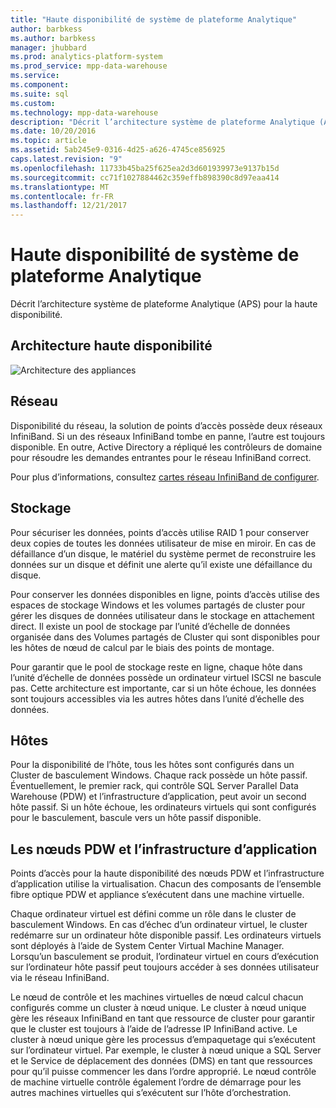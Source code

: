```yaml
---
title: "Haute disponibilité de système de plateforme Analytique"
author: barbkess
ms.author: barbkess
manager: jhubbard
ms.prod: analytics-platform-system
ms.prod_service: mpp-data-warehouse
ms.service: 
ms.component: 
ms.suite: sql
ms.custom: 
ms.technology: mpp-data-warehouse
description: "Décrit l’architecture système de plateforme Analytique (APS) pour la haute disponibilité."
ms.date: 10/20/2016
ms.topic: article
ms.assetid: 5ab245e9-0316-4d25-a626-4745ce856925
caps.latest.revision: "9"
ms.openlocfilehash: 11733b45ba25f625ea2d3d601939973e9137b15d
ms.sourcegitcommit: cc71f1027884462c359effb898390c8d97eaa414
ms.translationtype: MT
ms.contentlocale: fr-FR
ms.lasthandoff: 12/21/2017
---
```

# <a name="analytics-platform-system-high-availability"></a>Haute disponibilité de système de plateforme Analytique
Décrit l’architecture système de plateforme Analytique (APS) pour la haute disponibilité.  
  
## <a name="high-availability-architecture"></a>Architecture haute disponibilité  
![Architecture des appliances](media/appliance-architecture.png "architecture des appliances")  
  
## <a name="network"></a>Réseau  
Disponibilité du réseau, la solution de points d’accès possède deux réseaux InfiniBand. Si un des réseaux InfiniBand tombe en panne, l’autre est toujours disponible. En outre, Active Directory a répliqué les contrôleurs de domaine pour résoudre les demandes entrantes pour le réseau InfiniBand correct.  
  
Pour plus d’informations, consultez [cartes réseau InfiniBand de configurer](configure-infiniband-network-adapters.md).  
  
## <a name="storage"></a>Stockage  
Pour sécuriser les données, points d’accès utilise RAID 1 pour conserver deux copies de toutes les données utilisateur de mise en miroir. En cas de défaillance d’un disque, le matériel du système permet de reconstruire les données sur un disque et définit une alerte qu’il existe une défaillance du disque.  
  
Pour conserver les données disponibles en ligne, points d’accès utilise des espaces de stockage Windows et les volumes partagés de cluster pour gérer les disques de données utilisateur dans le stockage en attachement direct. Il existe un pool de stockage par l’unité d’échelle de données organisée dans des Volumes partagés de Cluster qui sont disponibles pour les hôtes de nœud de calcul par le biais des points de montage.  
  
Pour garantir que le pool de stockage reste en ligne, chaque hôte dans l’unité d’échelle de données possède un ordinateur virtuel ISCSI ne bascule pas. Cette architecture est importante, car si un hôte échoue, les données sont toujours accessibles via les autres hôtes dans l’unité d’échelle des données.  
  
## <a name="hosts"></a>Hôtes  
Pour la disponibilité de l’hôte, tous les hôtes sont configurés dans un Cluster de basculement Windows. Chaque rack possède un hôte passif. Éventuellement, le premier rack, qui contrôle SQL Server Parallel Data Warehouse (PDW) et l’infrastructure d’application, peut avoir un second hôte passif. Si un hôte échoue, les ordinateurs virtuels qui sont configurés pour le basculement, bascule vers un hôte passif disponible.  
  
## <a name="pdw-nodes-and-appliance-fabric"></a>Les nœuds PDW et l’infrastructure d’application  
Points d’accès pour la haute disponibilité des nœuds PDW et l’infrastructure d’application utilise la virtualisation. Chacun des composants de l’ensemble fibre optique PDW et appliance s’exécutent dans une machine virtuelle.  
  
Chaque ordinateur virtuel est défini comme un rôle dans le cluster de basculement Windows. En cas d’échec d’un ordinateur virtuel, le cluster redémarre sur un ordinateur hôte disponible passif. Les ordinateurs virtuels sont déployés à l’aide de System Center Virtual Machine Manager. Lorsqu’un basculement se produit, l’ordinateur virtuel en cours d’exécution sur l’ordinateur hôte passif peut toujours accéder à ses données utilisateur via le réseau InfiniBand.  
  
Le nœud de contrôle et les machines virtuelles de nœud calcul chacun configurés comme un cluster à nœud unique. Le cluster à nœud unique gère les réseaux InfiniBand en tant que ressource de cluster pour garantir que le cluster est toujours à l’aide de l’adresse IP InfiniBand active. Le cluster à nœud unique gère les processus d’empaquetage qui s’exécutent sur l’ordinateur virtuel. Par exemple, le cluster à nœud unique a SQL Server et le Service de déplacement des données (DMS) en tant que ressources pour qu’il puisse commencer les dans l’ordre approprié. Le nœud contrôle de machine virtuelle contrôle également l’ordre de démarrage pour les autres machines virtuelles qui s’exécutent sur l’hôte d’orchestration.  
  
